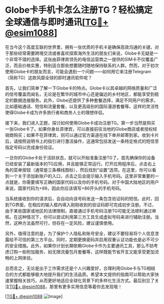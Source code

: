 # Globe卡手机卡怎么注册TG？轻松搞定全球通信与即时通讯[[TG💪+ @esim1088](https://t.me/s/esim1088)]

在当今这个高度互联的世界里，拥有一张优质的手机卡是确保高效沟通的关键。对于那些经常需要跨境交流或者喜欢探索海外生活的朋友们来说，Globe卡无疑是一个非常不错的选择。这张由菲律宾领先的电信运营商之一提供的SIM卡不仅覆盖广泛，而且价格实惠，特别适合那些想要随时随地保持联系的人群。然而，对于初次使用Globe卡的朋友而言，可能会遇到一个问题——如何用它来注册Telegram（简称TG）这款风靡全球的即时通讯软件呢？

首先，让我们简单了解一下Globe卡的特点。Globe卡以其卓越的网络质量和广泛的信号覆盖而闻名，无论是在繁华的城市中心还是偏远的乡村地区，都能享受到稳定的数据连接服务。此外，Globe还提供了多种套餐选择，满足不同用户的需求，比如基础通话、短信和流量套餐，以及更高级别的国际漫游套餐等。这样的灵活性使得Globe卡成为许多旅行者和商务人士的理想伴侣。

接下来，我们进入正题，探讨如何使用Globe卡成功注册TG。第一步当然是购买一张Globe卡了。如果你身处菲律宾，可以直接前往当地的Globe商店或者授权经销商购买；如果不在菲律宾，则可以通过官方渠道在线下单并邮寄到家。收到卡片后，请按照说明书上的指引进行激活操作，这通常包括发送一条特定格式的短信至指定号码以完成身份验证。

一旦你的Globe卡处于活跃状态，就可以开始准备注册TG了。首先确保你的设备已经安装了最新版本的TG应用，并且能够正常运行。打开应用程序后，点击右上角的菜单按钮（通常是三条横线图标），然后找到“设置”选项。在这里，你可以看到一个关于添加新账户的入口，点击之后会提示输入手机号码。这里非常重要的一点就是，你需要填写正确的国家代码以及你的手机号码。对于中国大陆地区的用户来说，国家代码为+86，因此你应该填写+86开头的手机号码。

当系统接收到你的请求后，会自动向该号码发送一条包含验证码的短信。此时，回到TG界面，在相应的输入框内填入刚刚收到的验证码即可完成初步注册。不过，由于某些国家或地区的法律限制，直接通过手机号码注册TG可能无法顺利通过审核。在这种情况下，你可以尝试利用第三方工具生成虚拟号码来进行辅助注册。当然，这种方法虽然可行，但存在一定风险，建议谨慎使用。

另外，值得注意的是，为了保护个人隐私和账号安全，建议不要轻易将个人信息泄露给不可信的第三方平台。同时，定期更换密码并启用双重认证功能也是必不可少的安全措施。此外，如果你计划长期依赖Globe卡作为主要通讯工具，那么不妨考虑订购一些附加服务，如无限流量包月套餐等，这样既能节省开支又能享受更加流畅的上网体验。

总而言之，无论是出于工作需求还是个人兴趣爱好，合理利用Globe卡与TG相结合的方式都能够极大地提升我们的生活品质。希望本文提供的指南可以帮助大家快速掌握相关技巧，从而更好地适应全球化背景下的多样化生活方式。最后别忘了关注[TG💪+ @esim1088](https://t.me/s/esim1088)，那里有更多实用信息等着你去发现哦！

[[TG💪+ @esim1088](https://t.me/s/esim1088) ![Image](https://i.postimg.cc/4NQfJmqS/Snipaste-2025-05-13-00-14-12.png)]